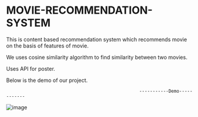 # MOVIE-RECOMMENDATION-SYSTEM

This is content based recommendation system which recommends movie on the basis of features of movie.


We uses cosine similarity algorithm to find similarity between two movies.

Uses API for poster.

Below is the demo of our project.


                                                      -----------Demo------------

![image](https://user-images.githubusercontent.com/89082799/156118558-6a64f2a6-1cbc-4f77-8e4d-d40c8986e5a4.png)

